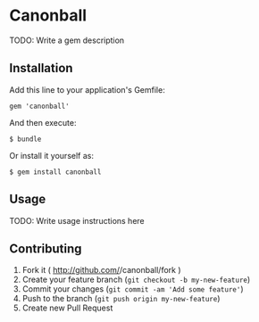 # Canonball

TODO: Write a gem description

## Installation

Add this line to your application's Gemfile:

    gem 'canonball'

And then execute:

    $ bundle

Or install it yourself as:

    $ gem install canonball

## Usage

TODO: Write usage instructions here

## Contributing

1. Fork it ( http://github.com/<my-github-username>/canonball/fork )
2. Create your feature branch (`git checkout -b my-new-feature`)
3. Commit your changes (`git commit -am 'Add some feature'`)
4. Push to the branch (`git push origin my-new-feature`)
5. Create new Pull Request
